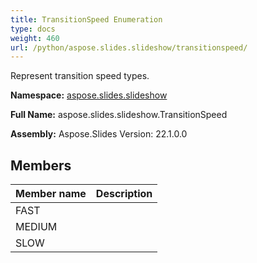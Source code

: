 ```yaml
---
title: TransitionSpeed Enumeration
type: docs
weight: 460
url: /python/aspose.slides.slideshow/transitionspeed/
---
```


Represent transition speed types.

**Namespace:** [aspose.slides.slideshow](/python/aspose.slides.slideshow/)

**Full Name:** aspose.slides.slideshow.TransitionSpeed

**Assembly:**  Aspose.Slides Version: 22.1.0.0

## **Members**
|**Member name**|**Description**|
| :- | :- |
|FAST||
|MEDIUM||
|SLOW||
